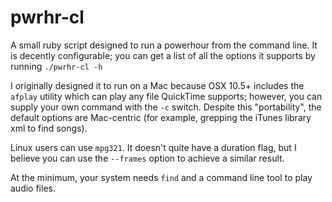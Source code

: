pwrhr-cl
========

A small ruby script designed to run a powerhour from the command line.
It is decently configurable; you can get a list of all the options it
supports by running `./pwrhr-cl -h`

I originally designed it to run on a Mac because OSX 10.5+ includes the
`afplay` utility which can play any file QuickTime supports; however,
you can supply your own command with the `-c` switch. Despite this 
"portability", the default options are Mac-centric (for example, grepping
the iTunes library xml to find songs).

Linux users can use `mpg321`. It doesn't quite have a duration flag, but
I believe you can use the `--frames` option to achieve a similar result.

At the minimum, your system needs `find` and a command line tool to play
audio files.
